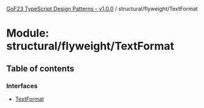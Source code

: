 [GoF23 TypeScript Design Patterns - v1.0.0](../README.md) / structural/flyweight/TextFormat

# Module: structural/flyweight/TextFormat

## Table of contents

### Interfaces

- [TextFormat](../interfaces/structural_flyweight_TextFormat.TextFormat.md)
